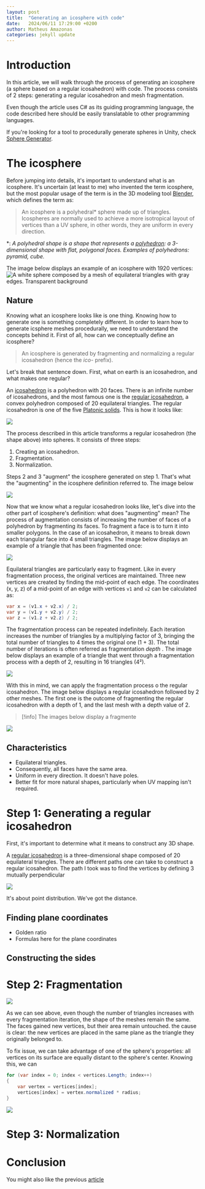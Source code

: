 ```yaml
---
layout: post
title:  "Generating an icosphere with code"
date:   2024/06/11 17:29:00 +0200
author: Matheus Amazonas
categories: jekyll update
---
```


# Introduction
In this article, we will walk through the process of generating an icosphere (a sphere based on a regular icosahedron) with code. The process consists of 2 steps: generating a regular icosahedron and mesh fragmentation.

Even though the article uses C# as its guiding programming language, the code described here should be easily translatable to other programming languages. 

If you're looking for a tool to procedurally generate spheres in Unity, check [Sphere Generator](https://github.com/matheusamazonas/sphere_generator). 

# The icosphere
Before jumping into details, it's important to understand what is an icosphere. It's uncertain (at least to me) who invented the term icosphere, but the most popular usage of the term is in the 3D modeling tool [Blender](https://docs.blender.org/manual/en/dev/modeling/meshes/primitives.html#icosphere), which defines the term as:

> An icosphere is a polyhedral* sphere made up of triangles. Icospheres are normally used to achieve a more isotropical layout of vertices than a UV sphere, in other words, they are uniform in every direction.

\*: *A polyhedral shape is a shape that represents a [polyhedron](https://en.wikipedia.org/wiki/Polyhedron): a 3-dimensional shape with flat, polygonal faces. Examples of polyhedrons: pyramid, cube.* 

The image below displays an example of an icosphere with 1920 vertices:
![A white sphere composed by a mesh of equilateral triangles with gray edges. Transparent background](icosphere.png)



## Nature 
Knowing what an icosphere looks like is one thing. Knowing how to generate one is something completely different. In order to learn how to generate icsphere meshes procedurally, we need to understand the concepts behind it. First of all, how can we conceptually define an icosphere?

> An icosphere is generated by fragmenting and normalizing a regular icosahedron (hence the *ico-* prefix). 

Let's break that sentence down. First, what on earth is an icosahedron, and what makes one regular?

An [icosahedron](https://en.wikipedia.org/wiki/Icosahedron) is a polyhedron with 20 faces. There is an infinite number of icosahedrons, and the most famous one is the [regular icosahedron](https://en.wikipedia.org/wiki/Regular_icosahedron), a convex polyhedron composed of 20 equilateral triangles. The regular icosahedron is one of the five [Platonic solids](https://en.wikipedia.org/wiki/Platonic_solid). This is how it looks like:

![](icosahedron_loop.gif)

The process described in this article transforms a regular icosahedron (the shape above) into spheres. It consists of three steps:
1. Creating an icosahedron.
2. Fragmentation.
3. Normalization.

Steps 2 and 3 "augment" the icosphere generated on step 1. That's what the "augmenting" in the icosphere definition referred to. The image below  

![](process_loop.gif)

Now that we know what a regular icosahedron looks like, let's dive into the other part of icosphere's definition: what does "augmenting" mean? The process of augmentation consists of increasing the number of faces of a polyhedron by fragmenting its faces. To fragment a face is to turn it into smaller polygons. In the case of an icosahedron, it means to break down each triangular face into 4 small triangles. The image below displays an example of a triangle that has been fragmented once:

![](fragment_1.svg)

Equilateral triangles are particularly easy to fragment. Like in every fragmentation process, the original vertices are maintained. Three new vertices are created by finding the mid-point of each edge. The coordinates (x, y, z) of a mid-point of an edge with vertices `v1` and `v2` can be calculated as:

```csharp
var x = (v1.x + v2.x) / 2;  
var y = (v1.y + v2.y) / 2;  
var z = (v1.z + v2.z) / 2;
```

The fragmentation process can be repeated indefinitely. Each iteration increases the number of triangles by a multiplying factor of 3, bringing the total number of triangles to 4 times the original one (1 + 3). The total number of iterations is often referred as fragmentation *depth* . The image below displays an example of a triangle that went through a fragmentation process with a depth of 2, resulting in 16 triangles (4²).

![](fragment_2.svg)

With this in mind, we can apply the fragmentation process o the regular icosahedron. The image below displays a regular icosahedron followed by 2 other meshes. The first one is the outcome of fragmenting the regular icosahedron with a depth of 1, and the last mesh with a depth value of 2.

> [!info] The images below display a fragmente

![](icosahedrons_2.png) 

## Characteristics
- Equilateral triangles.
- Consequently, all faces have the same area.
- Uniform in every direction. It doesn't have poles.
- Better fit for more natural shapes, particularly when UV mapping isn't required.

# Step 1: Generating a regular icosahedron
First, it's important to determine what it means to construct any 3D shape.


A [regular icosahedron](https://en.wikipedia.org/wiki/Regular_icosahedron) is a three-dimensional shape composed of 20 equilateral triangles. There are different paths one can take to construct a regular icosahedron. The path I took was to find the vertices by defining 3 mutually perpendicular 

![](regular_icosahedron.png)



It's about point distribution. We've got the distance.

## Finding plane coordinates
- Golden ratio
- Formulas here for the plane coordinates

## Constructing the sides


# Step 2: Fragmentation

![](icosahedrons.png) 

As we can see above, even though the number of triangles increases with every fragmentation iteration, the shape of the meshes remain the same. The faces gained new vertices, but their area remain untouched. the cause is clear: the new vertices are placed in the same plane as the triangle they originally belonged to. 

To fix issue, we can take advantage of one of the sphere's properties: all vertices on its surface are equally distant to the sphere's center. Knowing this, we can 

```csharp
for (var index = 0; index < vertices.Length; index++)  
{  
    var vertex = vertices[index];  
    vertices[index] = vertex.normalized * radius;  
}
```

![](icosahedrons_2.png) 

# Step 3: Normalization

# Conclusion

You might also like the previous [article](generating_spheres) 
